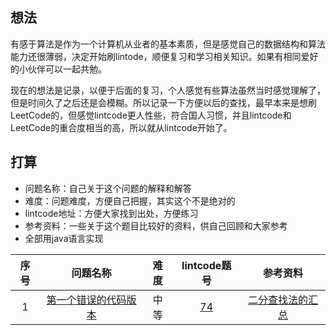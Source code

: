 ## 想法
有感于算法是作为一个计算机从业者的基本素质，但是感觉自己的数据结构和算法能力还很薄弱，决定开始刷lintode，顺便复习和学习相关知识。如果有相同爱好的小伙伴可以一起共勉。

现在的想法是记录，以便于后面的复习，个人感觉有些算法虽然当时感觉理解了，但是时间久了之后还是会模糊。所以记录一下方便以后的查找，最早本来是想刷LeetCode的，但感觉lintcode更人性些，符合国人习惯，并且lintcode和LeetCode的重合度相当的高，所以就从lintcode开始了。

## 打算
- 问题名称：自己关于这个问题的解释和解答
- 难度：问题难度，方便自己把握，其实这个不是绝对的
- lintcode地址：方便大家找到出处，方便练习
- 参考资料：一些关于这个题目比较好的资料，供自己回顾和大家参考
- 全部用java语言实现




|     序号     |    问题名称     |  难度  |lintcode题号|    参考资料     |
|:-----------:|:--------------:|:------:|:---------:|:-------------:|
|1|[第一个错误的代码版本](https://github.com/weiyanjie/lintcode/blob/master/src/top/androidman/lintcode/LintCode_74.java)|中等|[74](http://www.lintcode.com/zh-cn/problem/first-bad-version/)|[二分查找法的汇总](https://www.cnblogs.com/ider/archive/2012/04/01/binary_search.html)|
